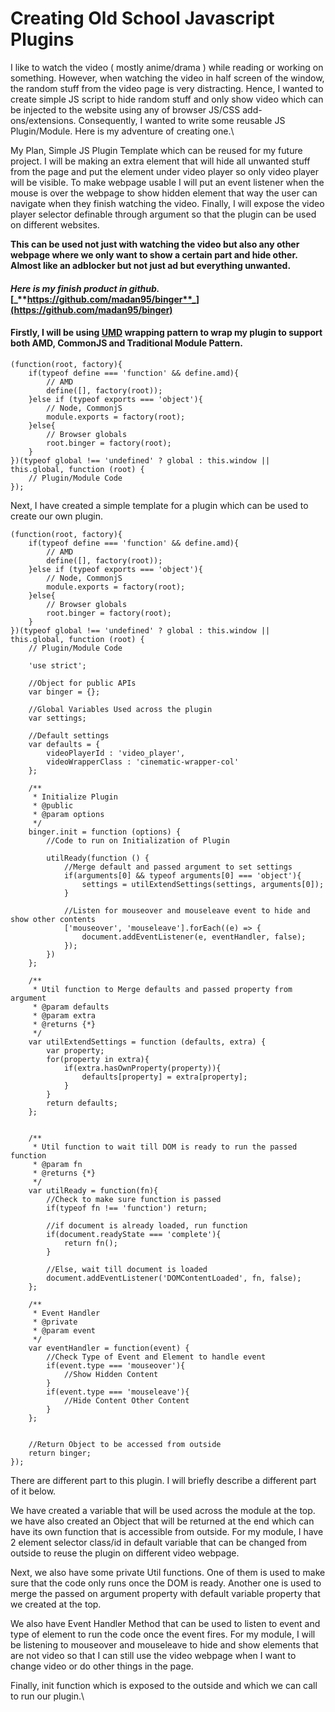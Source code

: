 # Creating Old School Javascript Plugins

I like to watch the video ( mostly anime/drama ) while reading or working on something. However, when watching the video in half screen of the window, the random stuff from the video page is very distracting. Hence, I wanted to create simple JS script to hide random stuff and only show video which can be injected to the website using any of browser JS/CSS add-ons/extensions. Consequently, I wanted to write some reusable JS Plugin/Module. Here is my adventure of creating one.\


My Plan, Simple JS Plugin Template which can be reused for my future project. I will be making an extra element that will hide all unwanted stuff from the page and put the element under video player so only video player will be visible. To make webpage usable I will put an event listener when the mouse is over the webpage to show hidden element that way the user can navigate when they finish watching the video. Finally, I will expose the video player selector definable through argument so that the plugin can be used on different websites.

**This can be used not just with watching the video but also any other webpage where we only want to show a certain part and hide other. Almost like an adblocker but not just ad but everything unwanted.**

#### _**Here is my finish product in github.**_ [_**https://github.com/madan95/binger**_](https://github.com/madan95/binger)

#### Firstly, I will be using [UMD](https://www.davidbcalhoun.com/2014/what-is-amd-commonjs-and-umd/) wrapping pattern to wrap my plugin to support both AMD, CommonJS and Traditional Module Pattern.

```
(function(root, factory){
    if(typeof define === 'function' && define.amd){
        // AMD
        define([], factory(root));
    }else if (typeof exports === 'object'){
        // Node, CommonjS
        module.exports = factory(root);
    }else{
        // Browser globals
        root.binger = factory(root);
    }
})(typeof global !== 'undefined' ? global : this.window || this.global, function (root) {
    // Plugin/Module Code
});
```

Next, I have created a simple template for a plugin which can be used to create our own plugin.

```
(function(root, factory){
    if(typeof define === 'function' && define.amd){
        // AMD
        define([], factory(root));
    }else if (typeof exports === 'object'){
        // Node, CommonjS
        module.exports = factory(root);
    }else{
        // Browser globals
        root.binger = factory(root);
    }
})(typeof global !== 'undefined' ? global : this.window || this.global, function (root) {
    // Plugin/Module Code

    'use strict';

    //Object for public APIs
    var binger = {};

    //Global Variables Used across the plugin
    var settings;

    //Default settings
    var defaults = {
        videoPlayerId : 'video_player',
        videoWrapperClass : 'cinematic-wrapper-col'
    };

    /**
     * Initialize Plugin
     * @public
     * @param options
     */
    binger.init = function (options) {
        //Code to run on Initialization of Plugin

        utilReady(function () {
            //Merge default and passed argument to set settings
            if(arguments[0] && typeof arguments[0] === 'object'){
                settings = utilExtendSettings(settings, arguments[0]);
            }

            //Listen for mouseover and mouseleave event to hide and show other contents
            ['mouseover', 'mouseleave'].forEach((e) => {
                document.addEventListener(e, eventHandler, false);
            });
        })
    };

    /**
     * Util function to Merge defaults and passed property from argument
     * @param defaults
     * @param extra
     * @returns {*}
     */
    var utilExtendSettings = function (defaults, extra) {
        var property;
        for(property in extra){
            if(extra.hasOwnProperty(property)){
                defaults[property] = extra[property];
            }
        }
        return defaults;
    };


    /**
     * Util function to wait till DOM is ready to run the passed function
     * @param fn
     * @returns {*}
     */
    var utilReady = function(fn){
        //Check to make sure function is passed
        if(typeof fn !== 'function') return;

        //if document is already loaded, run function
        if(document.readyState === 'complete'){
            return fn();
        }

        //Else, wait till document is loaded
        document.addEventListener('DOMContentLoaded', fn, false);
    };

    /**
     * Event Handler
     * @private
     * @param event
     */
    var eventHandler = function(event) {
        //Check Type of Event and Element to handle event
        if(event.type === 'mouseover'){
            //Show Hidden Content
        }
        if(event.type === 'mouseleave'){
            //Hide Content Other Content
        }
    };


    //Return Object to be accessed from outside
    return binger;
});
```

There are different part to this plugin. I will briefly describe a different part of it below.

We have created a variable that will be used across the module at the top. we have also created an Object that will be returned at the end which can have its own function that is accessible from outside. For my module, I have 2 element selector class/id in default variable that can be changed from outside to reuse the plugin on different video webpage.

Next, we also have some private Util functions. One of them is used to make sure that the code only runs once the DOM is ready. Another one is used to merge the passed on argument property with default variable property that we created at the top.

We also have Event Handler Method that can be used to listen to event and type of element to run the code once the event fires.  For my module, I will be listening to mouseover and mouseleave to hide and show elements that are not video so that I can still use the video webpage when I want to change video or do other things in the page.

Finally, init function which is exposed to the outside and which we can call to run our plugin.\
